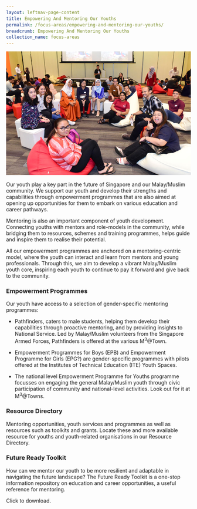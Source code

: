 ```yaml
---
layout: leftnav-page-content
title: Empowering And Mentoring Our Youths
permalink: /focus-areas/empowering-and-mentoring-our-youths/
breadcrumb: Empowering And Mentoring Our Youths
collection_name: focus-areas
---
```


![Empowering And Mentoring Our Youths](/images/focus-area-empowering.jpg)

Our youth play a key part in the future of Singapore and our Malay/Muslim community. We support our youth and develop their strengths and capabilities through empowerment programmes that are also aimed at opening up opportunities for them to embark on various education and career pathways.

Mentoring is also an important component of youth development. Connecting youths with mentors and role-models in the community, while bridging them to resources, schemes and training programmes, helps guide and inspire them to realise their potential.

All our empowerment programmes are anchored on a mentoring-centric model, where the youth can interact and learn from mentors and young professionals. Through this, we aim to develop a vibrant Malay/Muslim youth core, inspiring each youth to continue to pay it forward and give back to the community.

### **Empowerment Programmes**

Our youth have access to a selection of gender-specific mentoring programmes:

* Pathfinders, caters to male students, helping them develop their capabilities through proactive mentoring, and by providing insights to National Service. Led by Malay/Muslim volunteers from the Singapore Armed Forces, Pathfinders is offered at the various M<sup>3</sup>@Town.

* Empowerment Programmes for Boys (EPB) and Empowerment Programme for Girls (EPG?) are gender-specific programmes with pilots offered at the Institutes of Technical Education (ITE) Youth Spaces.

* The national level Empowerment Programme for Youths programme focusses on engaging the general Malay/Muslim youth through civic participation of community and national-level activities. Look out for it at M<sup>3</sup>@Towns.

### **Resource Directory**

Mentoring opportunities, youth services and programmes as well as resources such as toolkits and grants. Locate these and more available resource for youths and youth-related organisations in our Resource Directory.

**<Embed Resource Directory in the form of ebook>**
  
### **Future Ready Toolkit**

How can we mentor our youth to be more resilient and adaptable in navigating the future landscape? The Future Ready Toolkit is a one-stop information repository on education and career opportunities, a useful reference for mentoring.

Click to download.

<Image and link to MENDAKI Resource toolkit>
